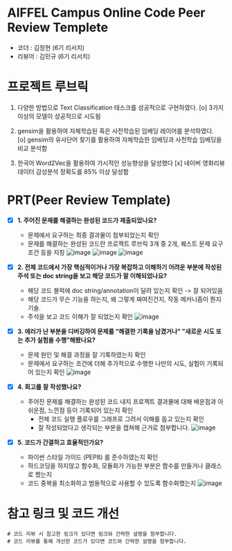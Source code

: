 # AIFFEL Campus Online Code Peer Review Templete
- 코더 : 김정현 (6기 리서치)
- 리뷰어 : 김민규 (6기 리서치)

# 프로젝트 루브릭
1. 다양한 방법으로 Text Classification 태스크를 성공적으로 구현하였다.
[o] 3가지 이상의 모델이 성공적으로 시도됨

2. gensim을 활용하여 자체학습된 혹은 사전학습된 임베딩 레이어를 분석하였다.	
[o] gensim의 유사단어 찾기를 활용하여 자체학습한 임베딩과 사전학습 임베딩을 비교 분석함

3. 한국어 Word2Vec을 활용하여 가시적인 성능향상을 달성했다
[x] 네이버 영화리뷰 데이터 감성분석 정확도를 85% 이상 달성함


# PRT(Peer Review Template)
- [x] **1. 주어진 문제를 해결하는 완성된 코드가 제출되었나요?**
  - 문제에서 요구하는 최종 결과물이 첨부되었는지 확인
  - 문제를 해결하는 완성된 코드란 프로젝트 루브릭 3개 중 2개, 퀘스트 문제 요구조건 등을 지칭
  ![image](https://github.com/seoulcity/AIFFEL_Research_6th/assets/68997408/2330dc78-150b-46eb-b1b5-2395147f1926)
  ![image](https://github.com/seoulcity/AIFFEL_Research_6th/assets/68997408/dce696ce-5aed-4905-9360-a29f1239bd61)
  ![image](https://github.com/seoulcity/AIFFEL_Research_6th/assets/68997408/a0e806c6-9ddd-4560-91c6-64f6b264555d)

    
- [x] **2. 전체 코드에서 가장 핵심적이거나 가장 복잡하고 이해하기 어려운 부분에 작성된 
주석 또는 doc string을 보고 해당 코드가 잘 이해되었나요?**
    - 해당 코드 블럭에 doc string/annotation이 달려 있는지 확인 -> 잘 되어있음
    - 해당 코드가 무슨 기능을 하는지, 왜 그렇게 짜여진건지, 작동 메커니즘이 뭔지 기술.
    - 주석을 보고 코드 이해가 잘 되었는지 확인
    ![image](https://github.com/seoulcity/AIFFEL_Research_6th/assets/68997408/95881826-7daa-4146-87e8-8c34f25703f3)

        
- [x] **3. 에러가 난 부분을 디버깅하여 문제를 “해결한 기록을 남겼거나” 
”새로운 시도 또는 추가 실험을 수행”해봤나요?**
    - 문제 원인 및 해결 과정을 잘 기록하였는지 확인
    - 문제에서 요구하는 조건에 더해 추가적으로 수행한 나만의 시도, 
    실험이 기록되어 있는지 확인
     ![image](https://github.com/seoulcity/AIFFEL_Research_6th/assets/68997408/4cb67a96-6143-4e54-a4f7-d63e4785748e)

        
- [x] **4. 회고를 잘 작성했나요?**
  - 주어진 문제를 해결하는 완성된 코드 내지 프로젝트 결과물에 대해
  배운점과 아쉬운점, 느낀점 등이 기록되어 있는지 확인
    - 전체 코드 실행 플로우를 그래프로 그려서 이해를 돕고 있는지 확인
    - 잘 작성되었다고 생각되는 부분을 캡쳐해 근거로 첨부합니다.
    ![image](https://github.com/seoulcity/AIFFEL_Research_6th/assets/68997408/662bac8b-48f2-4329-84cf-b3fa607b6628)

- [x] **5. 코드가 간결하고 효율적인가요?**
  - 파이썬 스타일 가이드 (PEP8) 를 준수하였는지 확인
  - 하드코딩을 하지않고 함수화, 모듈화가 가능한 부분은 함수를 만들거나 클래스로 짰는지
  - 코드 중복을 최소화하고 범용적으로 사용할 수 있도록 함수화했는지
    ![image](https://github.com/seoulcity/AIFFEL_Research_6th/assets/68997408/ac6ea9ce-92fd-4dac-8ce7-19c1d2052e76)

    

# 참고 링크 및 코드 개선
```
# 코드 리뷰 시 참고한 링크가 있다면 링크와 간략한 설명을 첨부합니다.
# 코드 리뷰를 통해 개선한 코드가 있다면 코드와 간략한 설명을 첨부합니다.
```
